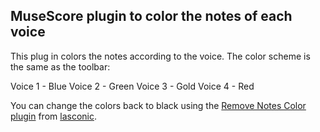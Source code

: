 MuseScore plugin to color the notes of each voice
----
This plug in colors the notes according to the voice. The color scheme is the same as the toolbar:

Voice 1 - Blue Voice 2 - Green Voice 3 - Gold Voice 4 - Red

You can change the colors back to black using the <a href="http://musescore.org/en/project/blacknotes">Remove Notes Color plugin</a> from <a href="http://musescore.org/en/user/4">lasconic</a>.
